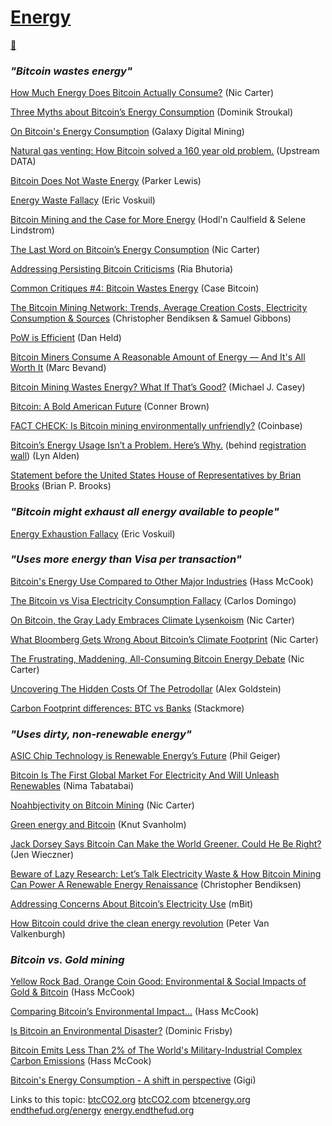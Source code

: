 # [Energy](energy)

[🧵](https://twitter.com/xi27pox/status/1396532232609746955)

### *"Bitcoin wastes energy"*

[How Much Energy Does Bitcoin Actually Consume?](https://hbr.org/2021/05/how-much-energy-does-bitcoin-actually-consume) (Nic Carter)

[Three Myths about Bitcoin’s Energy Consumption](https://blog.trezor.io/three-myths-about-bitcoins-energy-consumption-ef613a1f3d5) (Dominik Stroukal)

[On Bitcoin's Energy Consumption](https://docsend.com/view/adwmdeeyfvqwecj2) (Galaxy Digital Mining)

[Natural gas venting: How Bitcoin solved a 160 year old problem.](https://blog.upstreamdata.ca/natural-gas-venting-how-bitcoin-solved-a-160-year-old-problem/) (Upstream DATA)

[Bitcoin Does Not Waste Energy](https://nakamotoinstitute.org/mempool/bitcoin-does-not-waste-energy/) (Parker Lewis)

[Energy Waste Fallacy](https://github.com/libbitcoin/libbitcoin-system/wiki/Energy-Waste-Fallacy) (Eric Voskuil)

[Bitcoin Mining and the Case for More Energy](https://bitcoinandenergy.medium.com/bitcoin-mining-and-the-case-for-more-energy-90094ce25fac) (Hodl'n Caulfield & Selene Lindstrom)

[The Last Word on Bitcoin’s Energy Consumption](https://www.coindesk.com/the-last-word-on-bitcoins-energy-consumption) (Nic Carter)

[Addressing Persisting Bitcoin Criticisms](https://www.fidelitydigitalassets.com/articles/addressing-bitcoin-criticisms) (Ria Bhutoria)

[Common Critiques #4: Bitcoin Wastes Energy](https://casebitcoin.com/critiques/bitcoin-wastes-energy) (Case Bitcoin)

[The Bitcoin Mining Network: Trends, Average Creation Costs, Electricity Consumption & Sources](https://coinshares.com/research/bitcoin-mining-network-december-2019) (Christopher Bendiksen & Samuel Gibbons)

[PoW is Efficient](https://danhedl.medium.com/pow-is-efficient-aa3d442754d3) (Dan Held)

[Bitcoin Miners Consume A Reasonable Amount of Energy — And It's All Worth It](https://bitcoinmagazine.com/business/op-ed-bitcoin-miners-consume-reasonable-amount-energy-and-its-all-worth-it) (Marc Bevand)

[Bitcoin Mining Wastes Energy? What If That’s Good?](https://www.coindesk.com/bitcoin-mining-wastes-energy-thats-good-thing) (Michael J. Casey)

[Bitcoin: A Bold American Future](https://journal.bitcoinreserve.com/bitcoin-a-bold-american-future/) (Conner Brown)

[FACT CHECK: Is Bitcoin mining environmentally unfriendly?](https://blog.coinbase.com/fact-check-is-bitcoin-mining-environmentally-unfriendly-3559823af6f1) (Coinbase)

[Bitcoin’s Energy Usage Isn’t a Problem. Here’s Why.](https://www.swanbitcoin.com/bitcoins-energy-usage-is-not-a-problem-heres-why-by-lyn-alden/) (behind [registration wall](https://blog.getadmiral.com/registration-wall)) (Lyn Alden)

[Statement before the United States House of Representatives by Brian Brooks](https://energycommerce.house.gov/sites/democrats.energycommerce.house.gov/files/documents/Witness%20Testimony_Brooks_OI_2022.01.20_0.pdf) (Brian P. Brooks)

### *"Bitcoin might exhaust all energy available to people"*

[Energy Exhaustion Fallacy](https://github.com/libbitcoin/libbitcoin-system/wiki/Energy-Exhaustion-Fallacy) (Eric Voskuil)

### *"Uses more energy than Visa per transaction"*

[Bitcoin's Energy Use Compared to Other Major Industries](https://bitcoinmagazine.com/business/bitcoin-energy-use-compare-industry) (Hass McCook)

[The Bitcoin vs Visa Electricity Consumption Fallacy](https://hackernoon.com/the-bitcoin-vs-visa-electricity-consumption-fallacy-8cf194987a50) (Carlos Domingo)

[On Bitcoin, the Gray Lady Embraces Climate Lysenkoism](https://medium.com/@nic__carter/on-bitcoin-the-gray-lady-embraces-climate-lysenkoism-a2d31e465ec0) (Nic Carter)

[What Bloomberg Gets Wrong About Bitcoin’s Climate Footprint](https://www.coindesk.com/what-bloomberg-gets-wrong-about-bitcoins-climate-footprint) (Nic Carter)

[The Frustrating, Maddening, All-Consuming Bitcoin Energy Debate](https://www.coindesk.com/frustrating-maddening-all-consuming-bitcoin-energy-debate) (Nic Carter)

[Uncovering The Hidden Costs Of The Petrodollar](https://bitcoinmagazine.com/culture/the-hidden-costs-of-the-petrodollar) (Alex Goldstein)

[Carbon Footprint differences: BTC vs Banks](https://medium.com/@mukeat/carbon-footprint-differences-btc-vsbanks-a5f8f0b844d0) (Stackmore)
 
### *"Uses dirty, non-renewable energy"*

[ASIC Chip Technology is Renewable Energy’s Future](https://www.theblockcrypto.com/post/11481/asic-chip-technology-is-renewable-energys-future) (Phil Geiger)

[Bitcoin Is The First Global Market For Electricity And Will Unleash Renewables](https://www.citadel21.com/bitcoin-is-the-first-global-market-for-electricity-and-will-unleash-renewables) (Nima Tabatabai)

[Noahbjectivity on Bitcoin Mining](https://medium.com/@nic__carter/noahbjectivity-on-bitcoin-mining-2052226310cb) (Nic Carter)

[Green energy and Bitcoin](https://medium.com/hackernoon/green-energy-and-bitcoin-eb7961f38382) (Knut Svanholm)

[Jack Dorsey Says Bitcoin Can Make the World Greener. Could He Be Right?](https://nymag.com/intelligencer/2021/05/jack-dorsey-says-bitcoin-is-climate-friendly-is-he-right.html) (Jen Wieczner)

[Beware of Lazy Research: Let’s Talk Electricity Waste & How Bitcoin Mining Can Power A Renewable Energy Renaissance](https://medium.com/coinshares/beware-of-lazy-research-c828c900b7d5) (Christopher Bendiksen)

[Addressing Concerns About Bitcoin’s Electricity Use](https://mdotbit.medium.com/addressing-concerns-about-bitcoins-electricity-use-378e0de4af42) (mBit)

[How Bitcoin could drive the clean energy revolution](https://www.coincenter.org/how-bitcoin-could-drive-the-clean-energy-revolution/) (Peter Van Valkenburgh)

### *Bitcoin vs. Gold mining*

[Yellow Rock Bad, Orange Coin Good: Environmental & Social Impacts of Gold & Bitcoin](https://youtu.be/ns_I2LpeAbQ?t=26084) (Hass McCook)

[Comparing Bitcoin’s Environmental Impact…](https://hassmccook.medium.com/comparing-bitcoins-environmental-impact-f56b18014f64) (Hass McCook)

[Is Bitcoin an Environmental Disaster?](https://www.pairagraph.com/dialogue/9f0dfc47978740ebb0439efaadf23f41/2) (Dominic Frisby)

[Bitcoin Emits Less Than 2% of The World's Military-Industrial Complex Carbon Emissions](https://bitcoinmagazine.com/culture/bitcoin-vs-world-military-emissions) (Hass McCook)

[Bitcoin's Energy Consumption - A shift in perspective](https://dergigi.com/2018/06/10/bitcoin-s-energy-consumption/) (Gigi)

Links to this topic: [btcCO2.org](http://btcco2.org) [btcCO2.com](http://btcco2.com) [btcenergy.org](http://btcenergy.org) [endthefud.org/energy](https://endthefud.org/energy) [energy.endthefud.org](http://energy.endthefud.org)


